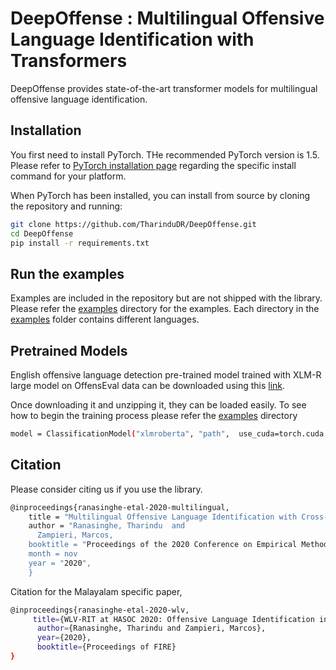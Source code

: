 # DeepOffense : Multilingual Offensive Language Identification with Transformers

DeepOffense provides state-of-the-art transformer models for multilingual offensive language identification. 

## Installation
You first need to install PyTorch. THe recommended PyTorch version is 1.5.
Please refer to [PyTorch installation page](https://pytorch.org/get-started/locally/#start-locally) regarding the specific install command for your platform.

When PyTorch has been installed, you can install from source by cloning the repository and running:

```bash
git clone https://github.com/TharinduDR/DeepOffense.git
cd DeepOffense
pip install -r requirements.txt
```

## Run the examples
Examples are included in the repository but are not shipped with the library. Please refer the [examples](/examples) directory for the examples. Each directory in the [examples](examples) folder contains different languages.


## Pretrained Models
English offensive language detection pre-trained model trained with XLM-R  large model on OffensEval data can be downloaded using this [link](https://drive.google.com/file/d/1_P3dCLcN3XoJT8BRgFhrwdVMODgyejwI/view?usp=sharing).

Once downloading it and unzipping it, they can be loaded easily. To see how to begin the training process please refer the [examples](/examples) directory

```bash
model = ClassificationModel("xlmroberta", "path",  use_cuda=torch.cuda.is_available())
```




## Citation
Please consider citing us if you use the library. 
```bash
@inproceedings{ranasinghe-etal-2020-multilingual,
    title = "Multilingual Offensive Language Identification with Cross-lingual Embeddings",
    author = "Ranasinghe, Tharindu  and
      Zampieri, Marcos,
    booktitle = "Proceedings of the 2020 Conference on Empirical Methods in Natural Language Processing",
    month = nov
    year = "2020",
    }
```

Citation for the Malayalam specific paper, 

```bash
@inproceedings{ranasinghe-etal-2020-wlv,
     title={WLV-RIT at HASOC 2020: Offensive Language Identification in Code-switched Texts},
      author={Ranasinghe, Tharindu and Zampieri, Marcos},
      year={2020},
      booktitle={Proceedings of FIRE}
}
```